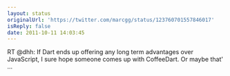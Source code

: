 ```yaml
---
layout: status
originalUrl: 'https://twitter.com/marcgg/status/123760701557846017'
isReply: false
date: 2011-10-11 14:03:45
---
```


RT @dhh: If Dart ends up offering any long term advantages over JavaScript, I sure hope someone comes up with CoffeeDart. Or maybe that' ...
